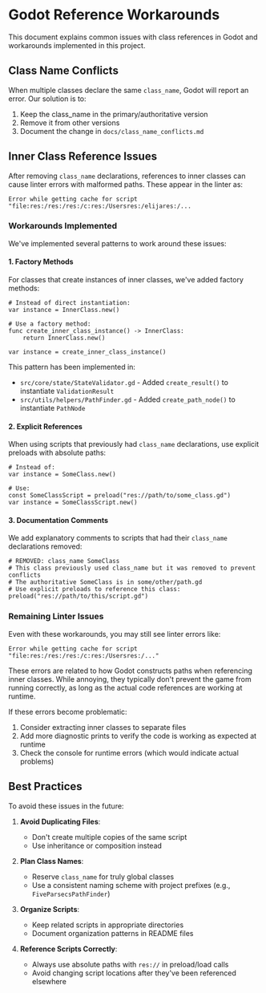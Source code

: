 # Godot Reference Workarounds

This document explains common issues with class references in Godot and workarounds implemented in this project.

## Class Name Conflicts

When multiple classes declare the same `class_name`, Godot will report an error. Our solution is to:
1. Keep the class_name in the primary/authoritative version
2. Remove it from other versions
3. Document the change in `docs/class_name_conflicts.md`

## Inner Class Reference Issues

After removing `class_name` declarations, references to inner classes can cause linter errors with malformed paths. These appear in the linter as:

```
Error while getting cache for script "file:res:/res:/res:/c:res:/Usersres:/elijares:/...
```

### Workarounds Implemented

We've implemented several patterns to work around these issues:

#### 1. Factory Methods

For classes that create instances of inner classes, we've added factory methods:

```gdscript
# Instead of direct instantiation:
var instance = InnerClass.new()

# Use a factory method:
func create_inner_class_instance() -> InnerClass:
    return InnerClass.new()

var instance = create_inner_class_instance()
```

This pattern has been implemented in:
- `src/core/state/StateValidator.gd` - Added `create_result()` to instantiate `ValidationResult`
- `src/utils/helpers/PathFinder.gd` - Added `create_path_node()` to instantiate `PathNode`

#### 2. Explicit References

When using scripts that previously had `class_name` declarations, use explicit preloads with absolute paths:

```gdscript
# Instead of:
var instance = SomeClass.new()

# Use:
const SomeClassScript = preload("res://path/to/some_class.gd")
var instance = SomeClassScript.new()
```

#### 3. Documentation Comments

We add explanatory comments to scripts that had their `class_name` declarations removed:

```gdscript
# REMOVED: class_name SomeClass
# This class previously used class_name but it was removed to prevent conflicts
# The authoritative SomeClass is in some/other/path.gd
# Use explicit preloads to reference this class: preload("res://path/to/this/script.gd")
```

### Remaining Linter Issues

Even with these workarounds, you may still see linter errors like:

```
Error while getting cache for script "file:res:/res:/res:/c:res:/Usersres:/..."
```

These errors are related to how Godot constructs paths when referencing inner classes. While annoying, they typically don't prevent the game from running correctly, as long as the actual code references are working at runtime.

If these errors become problematic:
1. Consider extracting inner classes to separate files
2. Add more diagnostic prints to verify the code is working as expected at runtime
3. Check the console for runtime errors (which would indicate actual problems)

## Best Practices

To avoid these issues in the future:

1. **Avoid Duplicating Files**:
   - Don't create multiple copies of the same script
   - Use inheritance or composition instead

2. **Plan Class Names**:
   - Reserve `class_name` for truly global classes
   - Use a consistent naming scheme with project prefixes (e.g., `FiveParsecsPathFinder`)

3. **Organize Scripts**:
   - Keep related scripts in appropriate directories
   - Document organization patterns in README files

4. **Reference Scripts Correctly**:
   - Always use absolute paths with `res://` in preload/load calls
   - Avoid changing script locations after they've been referenced elsewhere 